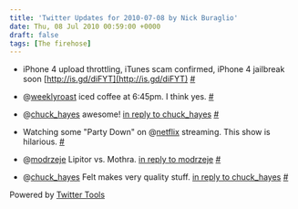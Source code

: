 ```yaml
---
title: 'Twitter Updates for 2010-07-08 by Nick Buraglio'
date: Thu, 08 Jul 2010 00:59:00 +0000
draft: false
tags: [The firehose]
---
```


  
*   iPhone 4 upload throttling, iTunes scam confirmed, iPhone 4 jailbreak soon [http://is.gd/diFYT](http://is.gd/diFYT) [#](http://twitter.com/buraglio/statuses/17947154231)
  
*   @[weeklyroast](http://twitter.com/weeklyroast) iced coffee at 6:45pm. I think yes. [#](http://twitter.com/buraglio/statuses/17990733447)
  
*   @[chuck\_hayes](http://twitter.com/chuck_hayes) awesome! [in reply to chuck\_hayes](http://twitter.com/chuck_hayes/statuses/17983632061) [#](http://twitter.com/buraglio/statuses/17995543008)
  
*   Watching some "Party Down" on @[netflix](http://twitter.com/netflix) streaming. This show is hilarious. [#](http://twitter.com/buraglio/statuses/18006258747)
  
*   @[modrzeje](http://twitter.com/modrzeje) Lipitor vs. Mothra. [in reply to modrzeje](http://twitter.com/modrzeje/statuses/18000627284) [#](http://twitter.com/buraglio/statuses/18007205003)
  
*   @[chuck\_hayes](http://twitter.com/chuck_hayes) Felt makes very quality stuff. [in reply to chuck\_hayes](http://twitter.com/chuck_hayes/statuses/17997736780) [#](http://twitter.com/buraglio/statuses/18007292115)
  

  

Powered by [Twitter Tools](http://alexking.org/projects/wordpress)